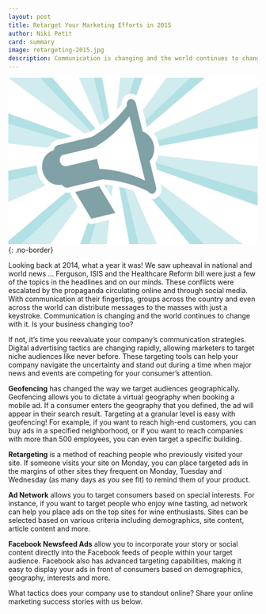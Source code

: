 ```yaml
---
layout: post
title: Retarget Your Marketing Efforts in 2015
author: Niki Petit
card: summary
image: retargeting-2015.jpg
description: Communication is changing and the world continues to change with it. Is your business changing too?
---
```


![Retarget Your Marketing Efforts](/img/retargeting-2015.jpg){: .no-border}

Looking back at 2014, what a year it was!  We saw upheaval in national and world news ... Ferguson, ISIS and the Healthcare Reform bill were just a few of the topics in the headlines and on our minds. These conflicts were escalated by the propaganda circulating online and through social media. With communication at their fingertips, groups across the country and even across the world can distribute messages to the masses with just a keystroke. Communication is changing and the world continues to change with it. Is your business changing too? 

If not, it’s time you reevaluate your company’s communication strategies. Digital advertising tactics are changing rapidly, allowing marketers to target niche audiences like never before. These targeting tools can help your company navigate the uncertainty and stand out during a time when major news and events are competing for your consumer’s attention. 

**Geofencing** has changed the way we target audiences geographically. Geofencing allows you to dictate a virtual geography when booking a mobile ad. If a consumer enters the geography that you defined, the ad will appear in their search result. Targeting at a granular level is easy with geofencing! For example, if you want to reach high-end customers, you can buy ads in a specified neighborhood, or if you want to reach companies with more than 500 employees, you can even target a specific building. 

**Retargeting** is a method of reaching people who previously visited your site. If someone visits your site on Monday, you can place targeted ads in the margins of other sites they frequent on Monday, Tuesday and Wednesday (as many days as you see fit) to remind them of your product. 

**Ad Network** allows you to target consumers based on special interests. For instance, if you want to target people who enjoy wine tasting, ad network can help you place ads on the top sites for wine enthusiasts. Sites can be selected based on various criteria including demographics, site content, article content and more.

**Facebook Newsfeed Ads** allow you to incorporate your story or social content directly into the Facebook feeds of people within your target audience. Facebook also has advanced targeting capabilities, making it easy to display your ads in front of consumers based on demographics, geography, interests and more. 

What tactics does your company use to standout online? Share your online marketing success stories with us below. 

